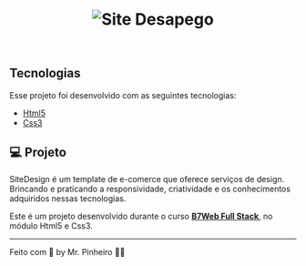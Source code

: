 
<h1 align="center" display="flex">
    <img alt="Site Desapego" src="https://user-images.githubusercontent.com/73333067/134793460-a05c1168-a1ec-4a1f-992d-01ee7a21b786.mp4" width="px">
        
</h1>

<br>

## Tecnologias

Esse projeto foi desenvolvido com as seguintes tecnologias:

- [Html5](https://developer.mozilla.org/pt-BR/docs/Web/HTML)
- [Css3](https://developer.mozilla.org/pt-BR/docs/Web/CSS)

## 💻 Projeto

SiteDesign é um template de e-comerce que oferece serviços de design. Brincando e praticando a responsividade, criatividade e os conhecimentos adquiridos nessas tecnologias.

Este é um projeto desenvolvido durante o curso **[B7Web Full Stack](https://b7web.com.br/fullstack/?ref=I24108426I&gclid=EAIaIQobChMI-aWw5dPa8gIVBwyRCh1mQQF1EAAYASAAEgK_KfD_BwE)**, no módulo Html5 e Css3.

---

Feito com 💜 by Mr. Pinheiro 👋🏻
